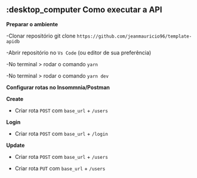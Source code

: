 ## :desktop_computer Como executar a API

**Preparar o ambiente**

-Clonar repositório git clone `https://github.com/jeanmauricio96/template-apidb`

-Abrir repositório no `Vs Code` (ou editor de sua preferência)

-No terminal > rodar o comando `yarn`

-No terminal > rodar o comando `yarn dev`

**Configurar rotas no Insommnia/Postman**

**Create**

- Criar rota `POST` com `base_url` + `/users`

**Login**

- Criar rota `POST` com `base_url` + `/login`

**Update**

- Criar rota `POST` com `base_url` + `/users`

- Criar rota `PUT` com `base_url` + `/users`
